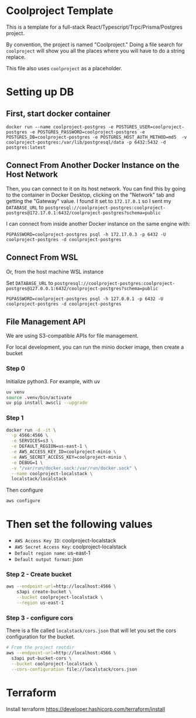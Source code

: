 # Coolproject Template

This is a template for a full-stack React/Typescript/Trpc/Prisma/Postgres project.

By convention, the project is named "Coolproject." Doing a file search for `coolproject` will show you all the places where you will have to do a string replace.

This file also uses `coolproject` as a placeholder.

# Setting up DB

## First, start docker container

```
docker run --name coolproject-postgres -e POSTGRES_USER=coolproject-postgres -e POSTGRES_PASSWORD=coolproject-postgres -e POSTGRES_DB=coolproject-postgres -e POSTGRES_HOST_AUTH_METHOD=md5  -v coolproject-postgres:/var/lib/postgresql/data -p 6432:5432 -d postgres:latest
```

## Connect From Another Docker Instance on the Host Network

Then, you can connect to it on its host network. You can find this by going to the container in Docker Desktop, clicking on the "Network" tab and getting the "Gateway" value. I found it set to `172.17.0.1` so I sent my `DATABASE_URL` to `postgresql://coolproject-postgres:coolproject-postgres@172.17.0.1:6432/coolproject-postgres?schema=public`

I can connect from inside another Docker instance on the same engine with:

```
PGPASSWORD=coolproject-postgres psql -h 172.17.0.3 -p 6432 -U coolproject-postgres -d coolproject-postgres
```

## Connect From WSL

Or, from the host machine WSL instance

Set `DATABASE_URL` to `postgresql://coolproject-postgres:coolproject-postgres@127.0.0.1:6432/coolproject-postgres?schema=public`

```
PGPASSWORD=coolproject-postgres psql -h 127.0.0.1 -p 6432 -U coolproject-postgres -d coolproject-postgres
```

## File Management API

We are using S3-compatible APIs for file management.

For local development, you can run the minio docker image, then create a bucket

### Step 0

Initialize python3. For example, with uv

```bash
uv venv
source .venv/bin/activate
uv pip install awscli --upgrade
```

### Step 1

```bash
docker run -d -it \
  -p 4566:4566 \
  -e SERVICES=s3 \
  -e DEFAULT_REGION=us-east-1 \
  -e AWS_ACCESS_KEY_ID=coolproject-minio \
  -e AWS_SECRET_ACCESS_KEY=coolproject-minio \
  -e DEBUG=1 \
  -v "/var/run/docker.sock:/var/run/docker.sock" \
  --name coolproject-localstack \
  localstack/localstack

```

Then configure

```bash
aws configure
```

# Then set the following values

- `AWS Access Key ID`: coolproject-localstack
- `AWS Secret Access Key`: coolproject-localstack
- `Default region name`: us-east-1
- `Default output format`: json

### Step 2 - Create bucket

```bash
aws --endpoint-url=http://localhost:4566 \
    s3api create-bucket \
    --bucket coolproject-localstack \
    --region us-east-1
```

### Step 3 - configure cors

There is a file called `localstack/cors.json` that will let you set the cors configuration for the bucket.

```bash
# From the project rootdir
aws --endpoint-url=http://localhost:4566 \
  s3api put-bucket-cors \
  --bucket coolproject-localstack \
  --cors-configuration file://localstack/cors.json
```

# Terraform

Install terraform https://developer.hashicorp.com/terraform/install
